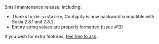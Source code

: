 Small maintenance release, including:

  - Thanks to `sbt-scalashim`, Configrity is now backward compatible
    with Scala 2.8.1 and 2.8.2.
  - Empty string values are properly formatted (issue #13)

If you wish for extra features, [feel free to ask](https://github.com/paradigmatic/Configrity/issues/).